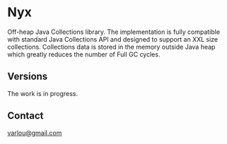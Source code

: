 Nyx
===

Off-heap Java Collections library. The implementation is fully compatible with standard Java Collections API and designed to support an XXL size collections. Collections data is stored in the memory outside Java heap which greatly reduces the number of Full GC cycles.

Versions
---
The work is in progress.

Contact
---
varlou@gmail.com
